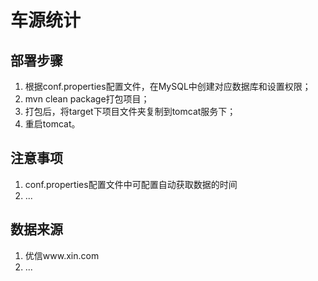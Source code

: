 # 车源统计

## 部署步骤
1. 根据conf.properties配置文件，在MySQL中创建对应数据库和设置权限；
2. mvn clean package打包项目；
3. 打包后，将target下项目文件夹复制到tomcat服务下；
4. 重启tomcat。

## 注意事项
1. conf.properties配置文件中可配置自动获取数据的时间
2. ...

## 数据来源
1. 优信www.xin.com
2. ...